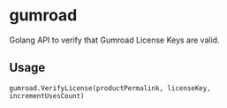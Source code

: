 # gumroad

Golang API to verify that Gumroad License Keys are valid.


## Usage

```
gumroad.VerifyLicense(productPermalink, licenseKey, incrementUsesCount)
```
